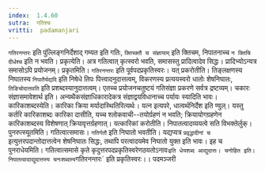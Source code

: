 ```yaml
---
index:  1.4.60
sutra:  गतिश्च
vritti:  padamanjari
---
```


`गतिरनन्तरः` इति पुंल्लिङ्गनिर्देशाद् गम्यत इति गतिः, `क्तिच्क्तौ च संज्ञायाम्` इति क्तिचम, निपातनाच्च `न क्तिचि दीर्धश्च` इति न भवति। प्रकृत्येति। अत्र गतित्वात् कृत्स्वरो भवति, समासस्तु प्रादित्वादेव सिद्धः। प्रादिभ्योऽन्यत्र समासोऽपि प्रयोजनम्। प्रकृतमिति। `गतिरनन्तरः` इति पूर्वपदप्रकृतिस्वरः। यत् प्रकरोतीति। तिङ्लक्षणस्य निघातस्य `निपातैर्यद्यदि` इति निषेधे तिपः पित्त्वादनुदात्तत्वम्, विकरणस्य प्रत्ययस्वरो धातोः शेषनिघातः, `तिङिचोदात्तवति` इति प्रशब्दस्यानुदात्तत्वम्। एतच्च प्रयोजनचतुष्टयं गतिसंज्ञा प्रकरणे सर्वत्र द्रष्टव्यम्।
चकारः संज्ञासमावेशार्थ इति। अन्यथैकसंज्ञाधिकारादेकत्र संज्ञाद्वयविधानाच्च पर्यायः स्यादिति भावः। कारिकाशब्दस्येति। कारिका क्रिया मर्यादास्थितिरित्यर्थः। यत्न इत्यपरे, धात्वर्थनिर्देश इति ण्वुल्। यस्तु कर्तरि कारिकाशब्दः कारिका दासीति, यच्च श्लोकवाची--तयोर्ग्रहणं न भवति; क्रियायोगग्रहणेन कारिकाशब्दस्य विशेषणात् क्रियावृत्तर्ग्रहणात्। यत्कारिकां करोतीति। निपातत्वादव्ययत्वे सति विभक्तेर्लुक्।
पुनरुत्स्यूतमिति। गतित्वात्समासः। `गतिर्गतौ` इति निघातो भवतीति। यद्यप्यत्र `प्रवृद्धादीनां च` इत्युत्तरपदान्तोदात्तत्वेन शेषनिघातः सिद्धः, तथापि परत्वादयमेव निघातो युक्त इति भावः। इह च पुनराधेयमिति। गतित्वात्समासे कृते कृदुत्तरपदप्रकृतिस्वरेणठयतोऽनावः` इति धेयशब्द आद्युदात्तः। चनोहित इति। निपातत्वादाद्युदात्तस्य चनःशब्दस्य `गतिरनन्तरः` इति प्रकृतिस्वरः।।
पदमञ्जरी
